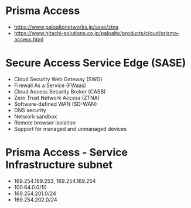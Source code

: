 # Prisma Access
- https://www.paloaltonetworks.jp/sase/ztna
- https://www.hitachi-solutions.co.jp/paloalto/products/cloud/prisma-access.html
# Secure Access Service Edge (SASE)
- Cloud Security Web Gateway (SWG)
- Firewall As a Service (FWaas)
- Cloud Access Security Broker (CASB)
- Zero Trust Network Access (ZTNA)
- Software-defined WAN (SD-WAN)
- DNS security
- Network sandbox
- Remote browser isolation
- Support for managed and unmanaged devices
# Prisma Access - Service Infrastructure subnet
- 169.254.169.253, 169.254.169.254
- 100.64.0.0/10
- 169.254.201.0/24
- 169.254.202.0/24
